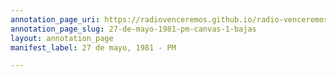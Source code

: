 ```yaml
---
annotation_page_uri: https://radiovenceremos.github.io/radio-venceremos-espanol-2/annotations/27-de-mayo-1981-pm-canvas-1-bajas.json
annotation_page_slug: 27-de-mayo-1981-pm-canvas-1-bajas
layout: annotation_page
manifest_label: 27 de mayo, 1981 - PM

---
```


